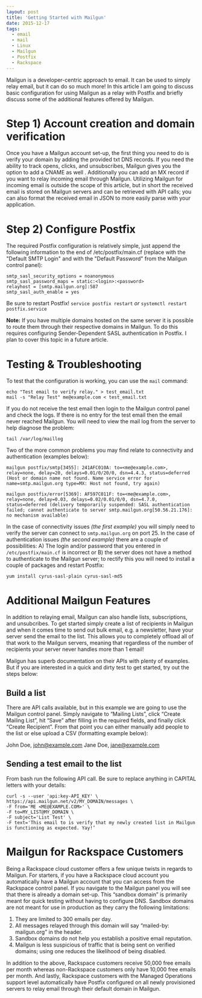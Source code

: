 ```yaml
---
layout: post
title: 'Getting Started with Mailgun'
date: 2015-12-17
tags:
  - email
  - mail
  - Linux
  - Mailgun
  - Postfix
  - Rackspace
---
```


Mailgun is a developer-centric approach to email. It can be used to simply relay email, but it can do so much more! In this article I am going to discuss basic configuration for using Mailgun as a relay with Postfix and briefly discuss some of the additional features offered by Mailgun.

Step 1) Account creation and domain verification
===

Once you have a Mailgun account set-up, the first thing you need to do is verify your domain by adding the provided txt DNS records. If you need the ability to track opens, clicks, and unsubscribes, Mailgun gives you the option to add a CNAME as well . Additionally you can add an MX record if you want to relay incoming email through Mailgun. Utilizing Mailgun for incoming email is outside the scope of this article, but in short the received email is stored on Mailgun servers and can be retrieved with API calls; you can also format the received email in JSON to more easily parse with your application.

Step 2) Configure Postfix
===

The required Postfix configuration is relatively simple, just append the following information to the end of /etc/postfix/main.cf (replace <login> with the "Default SMTP Login" and <password> with the "Default Password" from the Mailgun control panel):

```
smtp_sasl_security_options = noanonymous
smtp_sasl_password_maps = static:<login>:<password>
relayhost = [smtp.mailgun.org]:587
smtp_sasl_auth_enable = yes
```

Be sure to restart Postfix!
`service postfix restart` *or* `systemctl restart postfix.service`

**Note:** If you have multiple domains hosted on the same server it is possible to route them through their respective domains in Mailgun. To do this requires configuring Sender-Dependent SASL authentication in Postfix. I plan to cover this topic in a future article.

Testing & Troubleshooting
===

To test that the configuration is working, you can use the `mail` command:

```
echo "Test email to verify relay." > test_email.txt
mail -s "Relay Test" me@example.com < test_email.txt
```

If you do not receive the test email then login to the Mailgun control panel and check the logs. If there is no entry for the test email then the email never reached Mailgun. You will need to view the mail log from the server to help diagnose the problem:

```
tail /var/log/maillog
```

Two of the more common problems you may find relate to connectivity and authentication (examples below):

```
mailgun postfix/smtp[3455]: 241AFC010A: to=<me@example.com>, relay=none, delay=20, delays=0.01/0/20/0, dsn=4.4.3, status=deferred (Host or domain name not found. Name service error for name=smtp.mailgun.org type=MX: Host not found, try again)
```

```
mailgun postfix/error[5369]: AF597C011F: to=<me@example.com>, relay=none, delay=0.03, delays=0.02/0.01/0/0, dsn=4.7.0, status=deferred (delivery temporarily suspended: SASL authentication failed; cannot authenticate to server smtp.mailgun.org[50.56.21.176]: no mechanism available)
```

In the case of connectivity issues *(the first example)* you will simply need to verify the server can connect to `smtp.mailgun.org` on port 25. In the case of authentication issues *(the second example)* there are a couple of possibilities: A) The login and/or password that you entered in `/etc/postfix/main.cf` is incorrect or B) the server does not have a method to authenticate to the Mailgun server; to rectify this you will need to install a couple of packages and restart Postfix:

```
yum install cyrus-sasl-plain cyrus-sasl-md5
```

Additional Mailgun Features
===

In addition to relaying email, Mailgun can also handle lists, subscriptions, and unsubcribes. To get started simply create a list of recipients in Mailgun and when it comes time to send out bulk email, e.g. a newsletter, have your server send the email to the list. This allows you to completely offload all of that work to the Mailgun servers, meaning that regardless of the number of recipients your server never handles more than 1 email!

Mailgun has superb documentation on their APIs with plenty of examples. But if you are interested in a quick and dirty test to get started, try out the steps below:

Build a list
---

There are API calls available, but in this example we are going to use the Mailgun control panel. Simply navigate to “Mailing Lists”, click “Create Mailing List”, hit “Save” after filling in the required fields, and finally click “Create Recipient”. From that point you can either manually add people to the list or else upload a CSV (formatting example below):

John Doe, john@example.com
Jane Doe, jane@example.com

Sending a test email to the list
---

From bash run the following API call. Be sure to replace anything in CAPITAL letters with your details:

```
curl -s --user 'api:key-API_KEY' \
https://api.mailgun.net/v2/MY_DOMAIN/messages \
-F from='ME <ME@EXAMPLE.COM>' \
-F to=MY_LIST@MY_DOMAIN \
-F subject='List Test' \
-F text='This email to is verify that my newly created list in Mailgun is functioning as expected. Yay!’
```

Mailgun for Rackspace Customers
===

Being a Rackspace cloud customer offers a few unique twists in regards to Mailgun. For starters, if you have a Rackspace cloud account you automatically have a Mailgun account that you can access from the Rackspace control panel. If you navigate to the Mailgun panel you will see that there is already a domain set-up. This “sandbox domain” is primarily meant for quick testing without having to configure DNS. Sandbox domains are not meant for use in production as they carry the following limitations:

1. They are limited to 300 emails per day.
2. All messages relayed through this domain will say “mailed-by: mailgun.org” in the header.
3. Sandbox domains do not help you establish a positive email reputation.
4. Mailgun is less suspicious of traffic that is being sent on verified domains; using one reduces the likelihood of being disabled.

In addition to the above, Rackspace customers receive 50,000 free emails per month whereas non-Rackspace customers only have 10,000 free emails per month. And lastly, Rackspace customers with the Managed Operations support level automatically have Postfix configured on all newly provisioned servers to relay email through their default domain in Mailgun.
